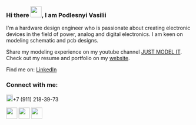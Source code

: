 ### Hi there <img src="https://github.com/VasiliyPodlesniy/PhotoForRepositories/blob/master/hiy.gif" width="30px">, I am Podlesnyi Vasilii 

I'm a hardware design engineer who is passionate about creating electronic devices in the field of power, analog and digital electronics. I am keen on modeling schematic and pcb designs. 

Share my modeling experience on my youtube channel [JUST MODEL IT][youtube].
Check out my resume and portfolio on my [website].

Find me on: [LinkedIn]

### Connect with me:

<img src="https://github.com/VasiliyPodlesniy/PhotoForRepositories/blob/master/whatsapp1.png" width="18px">+7 (911) 218-39-73

[<img src="https://github.com/VasiliyPodlesniy/PhotoForRepositories/blob/master/linkedin.png" width="30px">][linkedin]
[<img src="https://github.com/VasiliyPodlesniy/PhotoForRepositories/blob/master/youtube1.png" width="30px">][youtube]
[<img src="https://github.com/VasiliyPodlesniy/PhotoForRepositories/blob/master/www.png" width="30px">][website]

[website]: https://vpodlesniy1996.wixsite.com/mysite-12 
[youtube]: https://www.youtube.com/channel/UCoNTV8hdYqtWGnWhq0Xz1Yw
[LinkedIn]: https://www.linkedin.com/in/vpodlesnyi
